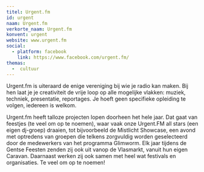 ```yaml
---
titel: Urgent.fm
id: urgent
naam: Urgent.fm
verkorte_naam: Urgent.fm
konvent: urgent
website: www.urgent.fm
social:
  - platform: facebook
    link: https://www.facebook.com/urgent.fm/
themas:
  -  cultuur
---
```

Urgent.fm is uiteraard de enige vereniging bij wie je radio kan maken. Bij hen laat je je creativiteit de vrije loop op alle mogelijke vlakken: muziek, techniek, presentatie, reportages. Je hoeft geen specifieke opleiding te volgen, iedereen is welkom.

Urgent.fm heeft talloze projecten lopen doorheen het hele jaar. Dat gaat van feestjes (te veel om op te noemen), waar vaak onze Urgent.FM all stars (een eigen dj-groep) draaien, tot bijvoorbeeld de Mistlicht Showcase, een avond met optredens van groepen die telkens zorgvuldig worden geselecteerd door de medewerkers van het programma Glimworm. Elk jaar tijdens de Gentse Feesten zenden zij ook uit vanop de Vlasmarkt, vanuit hun eigen Caravan. Daarnaast werken zij ook samen met heel wat festivals en organisaties. Te veel om op te noemen!
